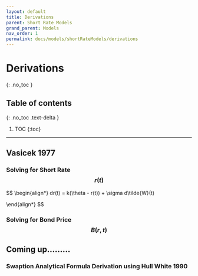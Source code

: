 ```yaml
---
layout: default
title: Derivations
parent: Short Rate Models
grand_parent: Models
nav_order: 1
permalink: docs/models/shortRateModels/derivations
---
```


# Derivations
{: .no_toc }

## Table of contents
{: .no_toc .text-delta }

1. TOC
{:toc}

---

## Vasicek 1977 

### Solving for Short Rate $$r(t)$$ 

$$
\begin{align*}
    dr(t) = k(\theta - r(t)) + \sigma d\tilde{W}(t) 
    
\end{align*}
$$

### Solving for Bond Price $$B(r, t)$$ 

## Coming up......... 

### Swaption Analytical Formula Derivation using Hull White 1990
